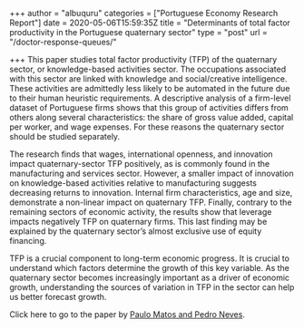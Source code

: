 +++
author = "albuquru"
categories = ["Portuguese Economy Research Report"]
date = 2020-05-06T15:59:35Z
title = "Determinants of total factor productivity in the Portuguese quaternary sector"
type = "post"
url = "/doctor-response-queues/"

+++
This paper studies total factor productivity (TFP) of the quaternary sector, or knowledge-based activities sector. The occupations associated with this sector are linked with knowledge and social/creative intelligence. These activities are admittedly less likely to be automated in the future due to their human heuristic requirements. A descriptive analysis of a firm-level dataset of Portuguese firms shows that this group of activities differs from others along several characteristics: the share of gross value added, capital per worker, and wage expenses. For these reasons the quaternary sector should be studied separately.

The research finds that wages, international openness, and innovation impact quaternary-sector TFP positively, as is commonly found in the manufacturing and services sector. However, a smaller impact of innovation on knowledge-based activities relative to manufacturing suggests decreasing returns to innovation. Internal firm characteristics, age and size, demonstrate a non-linear impact on quaternary TFP. Finally, contrary to the remaining sectors of economic activity, the results show that leverage impacts negatively TFP on quaternary firms. This last finding may be explained by the quaternary sector’s almost exclusive use of equity financing.

TFP is a crucial component to long-term economic progress. It is crucial to understand which factors determine the growth of this key variable. As the quaternary sector becomes increasingly important as a driver of economic growth, understanding the sources of variation in TFP in the sector can help us better forecast growth.

Click here to go to the paper by [Paulo Matos and Pedro Neves](https://ideas.repec.org/p/mde/wpaper/0149.html).